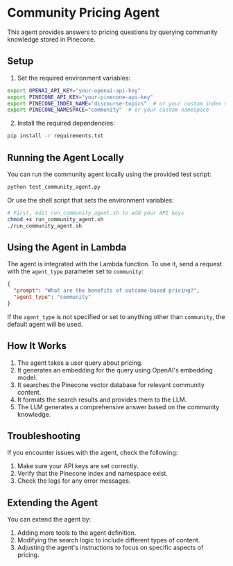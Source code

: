 # Community Pricing Agent

This agent provides answers to pricing questions by querying community knowledge stored in Pinecone.

## Setup

1. Set the required environment variables:

```bash
export OPENAI_API_KEY="your-openai-api-key"
export PINECONE_API_KEY="your-pinecone-api-key"
export PINECONE_INDEX_NAME="discourse-topics"  # or your custom index name
export PINECONE_NAMESPACE="community"  # or your custom namespace
```

2. Install the required dependencies:

```bash
pip install -r requirements.txt
```

## Running the Agent Locally

You can run the community agent locally using the provided test script:

```bash
python test_community_agent.py
```

Or use the shell script that sets the environment variables:

```bash
# First, edit run_community_agent.sh to add your API keys
chmod +x run_community_agent.sh
./run_community_agent.sh
```

## Using the Agent in Lambda

The agent is integrated with the Lambda function. To use it, send a request with the `agent_type` parameter set to `community`:

```json
{
  "prompt": "What are the benefits of outcome-based pricing?",
  "agent_type": "community"
}
```

If the `agent_type` is not specified or set to anything other than `community`, the default agent will be used.

## How It Works

1. The agent takes a user query about pricing.
2. It generates an embedding for the query using OpenAI's embedding model.
3. It searches the Pinecone vector database for relevant community content.
4. It formats the search results and provides them to the LLM.
5. The LLM generates a comprehensive answer based on the community knowledge.

## Troubleshooting

If you encounter issues with the agent, check the following:

1. Make sure your API keys are set correctly.
2. Verify that the Pinecone index and namespace exist.
3. Check the logs for any error messages.

## Extending the Agent

You can extend the agent by:

1. Adding more tools to the agent definition.
2. Modifying the search logic to include different types of content.
3. Adjusting the agent's instructions to focus on specific aspects of pricing.
